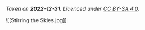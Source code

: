 *Taken on **2022-12-31**. Licenced under [CC BY-SA 4.0](http://creativecommons.org/licenses/by-sa/4.0/).*

![[Stirring the Skies.jpg]]